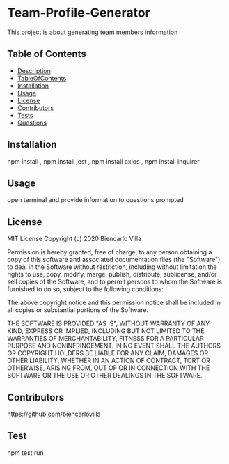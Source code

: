 # Team-Profile-Generator
This project is about generating team members information

  ## Table of Contents
  * [Description](#Description)
  * [TableOfContents](#TableOfContents)
  * [Installation](#Installation)
  * [Usage](#Usage)
  * [License](#license)
  * [Contributors](#Contributors)
  * [Tests](#Test)
  * [Questions](#Questions)
  
  ## Installation
  npm install
  , npm install jest
  , npm install axios
  , npm install inquirer
  ## Usage
  open terminal and provide information to questions prompted
  
  ## License
  MIT License
Copyright (c) 2020 Biencarlo Villa

Permission is hereby granted, free of charge, to any person obtaining a copy of this software and associated documentation files (the "Software"), to deal in the Software without restriction, including without limitation the rights to use, copy, modify, merge, publish, distribute, sublicense, and/or sell copies of the Software, and to permit persons to whom the Software is furnished to do so, subject to the following conditions:

The above copyright notice and this permission notice shall be included in all copies or substantial portions of the Software.

THE SOFTWARE IS PROVIDED "AS IS", WITHOUT WARRANTY OF ANY KIND, EXPRESS OR IMPLIED, INCLUDING BUT NOT LIMITED TO THE WARRANTIES OF MERCHANTABILITY, FITNESS FOR A PARTICULAR PURPOSE AND NONINFRINGEMENT. IN NO EVENT SHALL THE AUTHORS OR COPYRIGHT HOLDERS BE LIABLE FOR ANY CLAIM, DAMAGES OR OTHER LIABILITY, WHETHER IN AN ACTION OF CONTRACT, TORT OR OTHERWISE, ARISING FROM, OUT OF OR IN CONNECTION WITH THE SOFTWARE OR THE USE OR OTHER DEALINGS IN THE SOFTWARE.
  
  ## Contributors
   https://github.com/biencarlovilla
  
  ## Test
  npm test run 
  